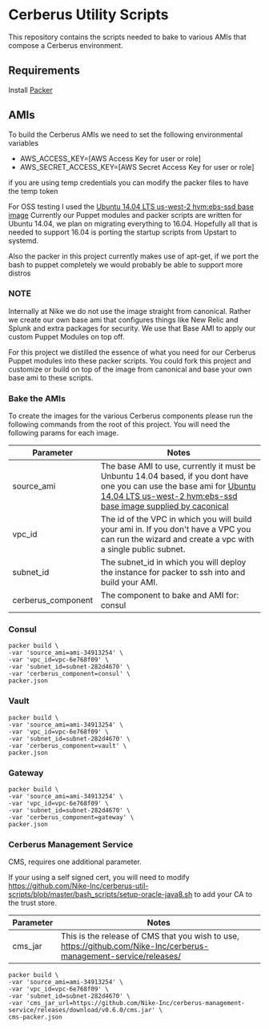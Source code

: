 # Cerberus Utility Scripts

This repository contains the scripts needed to bake to various AMIs that compose a Cerberus environment.

## Requirements

Install [Packer](https://www.packer.io/docs/installation.html)

## AMIs

To build the Cerberus AMIs we need to set the following environmental variables

- AWS_ACCESS_KEY=[AWS Access Key for user or role]
- AWS_SECRET_ACCESS_KEY=[AWS Secret Access Key for user or role]

if you are using temp credentials you can modify the packer files to have the temp token

For OSS testing I used the [Ubuntu 14.04 LTS us-west-2 hvm:ebs-ssd base image](https://cloud-images.ubuntu.com/locator/ec2/)
Currently our Puppet modules and packer scripts are written for Ubuntu 14.04, we plan on migrating everything to 16.04.
Hopefully all that is needed to support 16.04 is porting the startup scripts from Upstart to systemd.

Also the packer in this project currently makes use of apt-get, if we port the bash to puppet completely we would probably be able to support more distros

### NOTE
Internally at Nike we do not use the image straight from canonical. Rather we create our own base ami that configures things like New Relic and Splunk and extra packages for security. We use that Base AMI to apply our custom Puppet Modules on top off.

For this project we distilled the essence of what you need for our Cerberus Puppet modules into these packer scripts.
You could fork this project and customize or build on top of the image from canonical and base your own base ami to these scripts.

### Bake the AMIs
To create the images for the various Cerberus components please run the following commands from the root of this project.
You will need the following params for each image.

Parameter          | Notes
-------------------|-------
source_ami         | The base AMI to use, currently it must be Unbuntu 14.04 based, if you dont have one you can use the base ami for [Ubuntu 14.04 LTS us-west-2 hvm:ebs-ssd base image supplied by caconical](https://cloud-images.ubuntu.com/locator/ec2/)
vpc_id             | The id of the VPC in which you will build your ami in. If you don't have a VPC you can run the wizard and create a vpc with a single public subnet.
subnet_id          | The subnet_id in which you will deploy the instance for packer to ssh into and build your AMI.
cerberus_component | The component to bake and AMI for: consul | vault | gateway | cms

### Consul

    packer build \
    -var 'source_ami=ami-34913254' \
    -var 'vpc_id=vpc-6e768f09' \
    -var 'subnet_id=subnet-282d4670' \
    -var 'cerberus_component=consul' \
    packer.json

### Vault

    packer build \
    -var 'source_ami=ami-34913254' \
    -var 'vpc_id=vpc-6e768f09' \
    -var 'subnet_id=subnet-282d4670' \
    -var 'cerberus_component=vault' \
    packer.json  

### Gateway

    packer build \
    -var 'source_ami=ami-34913254' \
    -var 'vpc_id=vpc-6e768f09' \
    -var 'subnet_id=subnet-282d4670' \
    -var 'cerberus_component=gateway' \
    packer.json

### Cerberus Management Service

CMS, requires one additional parameter.

If your using a self signed cert, you will need to modify https://github.com/Nike-Inc/cerberus-util-scripts/blob/master/bash_scripts/setup-oracle-java8.sh to add your CA to the trust store.

Parameter | Notes
----------|-------
cms_jar   | This is the release of CMS that you wish to use,  https://github.com/Nike-Inc/cerberus-management-service/releases/

    packer build \
    -var 'source_ami=ami-34913254' \
    -var 'vpc_id=vpc-6e768f09' \
    -var 'subnet_id=subnet-282d4670' \
    -var 'cms_jar_url=https://github.com/Nike-Inc/cerberus-management-service/releases/download/v0.6.0/cms.jar' \
    cms-packer.json
